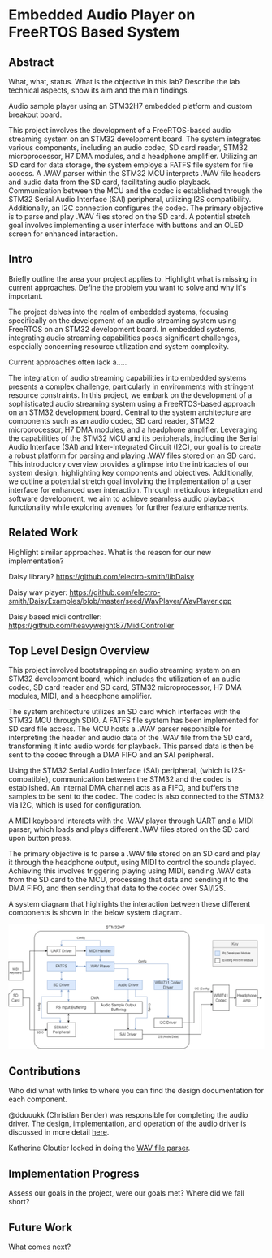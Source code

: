 # Embedded Audio Player on FreeRTOS Based System

## Abstract
What, what, status.
What is the objective in this lab? Describe the lab technical aspects, show its aim and the main
findings.

Audio sample player using an STM32H7 embedded platform and custom breakout board.


This project involves the development of a FreeRTOS-based audio streaming system on an STM32 development board. The system integrates various components, including an audio codec, SD card reader, STM32 microprocessor, H7 DMA modules, and a headphone amplifier. Utilizing an SD card for data storage, the system employs a FATFS file system for file access. A .WAV parser within the STM32 MCU interprets .WAV file headers and audio data from the SD card, facilitating audio playback. Communication between the MCU and the codec is established through the STM32 Serial Audio Interface (SAI) peripheral, utilizing I2S compatibility. Additionally, an I2C connection configures the codec. The primary objective is to parse and play .WAV files stored on the SD card. A potential stretch goal involves implementing a user interface with buttons and an OLED screen for enhanced interaction.




## Intro
Briefly outline the area your project applies to.
Highlight what is missing in current approaches.
Define the problem you want to solve and why it's important.

The project delves into the realm of embedded systems, focusing specifically on the development of an audio streaming system using FreeRTOS on an STM32 development board. In embedded systems, integrating audio streaming capabilities poses significant challenges, especially concerning resource utilization and system complexity.

Current approaches often lack a.....


The integration of audio streaming capabilities into embedded systems presents a complex challenge, particularly in environments with stringent resource constraints. In this project, we embark on the development of a sophisticated audio streaming system using a FreeRTOS-based approach on an STM32 development board. Central to the system architecture are components such as an audio codec, SD card reader, STM32 microprocessor, H7 DMA modules, and a headphone amplifier. Leveraging the capabilities of the STM32 MCU and its peripherals, including the Serial Audio Interface (SAI) and Inter-Integrated Circuit (I2C), our goal is to create a robust platform for parsing and playing .WAV files stored on an SD card. This introductory overview provides a glimpse into the intricacies of our system design, highlighting key components and objectives. Additionally, we outline a potential stretch goal involving the implementation of a user interface for enhanced user interaction. Through meticulous integration and software development, we aim to achieve seamless audio playback functionality while exploring avenues for further feature enhancements.












## Related Work
Highlight similar approaches.
What is the reason for our new implementation?

Daisy library? https://github.com/electro-smith/libDaisy

Daisy wav player: https://github.com/electro-smith/DaisyExamples/blob/master/seed/WavPlayer/WavPlayer.cpp

Daisy based midi controller: https://github.com/heavyweight87/MidiController


## Top Level Design Overview
This project involved bootstrapping an audio streaming system on an STM32 development board, which includes the utilization of an audio codec, SD card reader and SD card, STM32 microprocessor, H7 DMA modules, MIDI, and a headphone amplifier. 

The system architecture utilizes an SD card which interfaces with the STM32 MCU through SDIO. A FATFS file system has been implemented for SD card file access. The MCU hosts a .WAV parser responsible for interpreting the header and audio data of the .WAV file from the SD card, transforming it into audio words for playback. This parsed data is then be sent to the codec through a DMA FIFO and an SAI peripheral.

Using the STM32 Serial Audio Interface (SAI) peripheral, (which is I2S-compatible), communication between the STM32 and the codec is established. An internal DMA channel acts as a FIFO, and buffers the samples to be sent to the codec. The codec is also connected to the STM32 via I2C, which is used for configuration. 

A MIDI keyboard interacts with the .WAV player through UART and a MIDI parser, which loads and plays different .WAV files stored on the SD card upon button press.

The primary objective is to parse a .WAV file stored on an SD card and play it through the headphone output, using MIDI to control the sounds played. Achieving this involves triggering playing using MIDI, sending .WAV data from the SD card to the MCU, processing that data and sending it to the DMA FIFO, and then sending that data to the codec over SAI/I2S.

A system diagram that highlights the interaction between these different components is shown in the below system diagram.

![alt text](docs/boomba-system-midi.png)

## Contributions
Who did what with links to where you can find the design documentation for each component.

@dduuukk (Christian Bender) was responsible for completing the audio driver. The design, implementation, and operation of the audio driver is discussed in more detail [here](src/drivers/sai-design.md).

Katherine Cloutier locked in doing the [WAV file parser](src/wav-parser/Readme-wav-parser.md).



## Implementation Progress
Assess our goals in the project, were our goals met? Where did we fall short?

## Future Work
What comes next?
